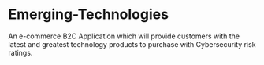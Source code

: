 # Emerging-Technologies
An e-commerce B2C Application which will provide customers with the latest and greatest technology products to purchase with Cybersecurity risk ratings.
